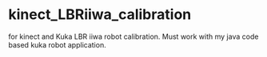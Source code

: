 # kinect_LBRiiwa_calibration
for kinect and Kuka LBR iiwa robot calibration. Must work with my java code based kuka robot application.
